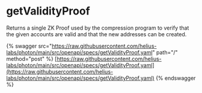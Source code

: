 # getValidityProof

Returns a single ZK Proof used by the compression program to verify that the given accounts are valid and that the new addresses can be created.

{% swagger src="https://raw.githubusercontent.com/helius-labs/photon/main/src/openapi/specs/getValidityProof.yaml" path="/" method="post" %}
[https://raw.githubusercontent.com/helius-labs/photon/main/src/openapi/specs/getValidityProof.yaml](https://raw.githubusercontent.com/helius-labs/photon/main/src/openapi/specs/getValidityProof.yaml)
{% endswagger %}

